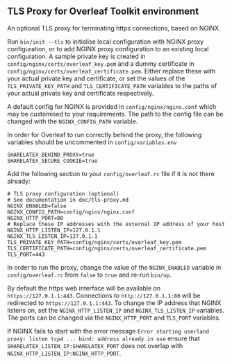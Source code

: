 ## TLS Proxy for Overleaf Toolkit environment

An optional TLS proxy for terminating https connections, based on NGINX.

Run `bin/init --tls` to initialise local configuration with NGINX proxy configuration, or to add NGINX proxy configuration to an existing local configuration. A sample private key is created in `config/nginx/certs/overleaf_key.pem` and a dummy certificate in `config/nginx/certs/overleaf_certificate.pem`. Either replace these with your actual private key and certificate, or set the values of the `TLS_PRIVATE_KEY_PATH` and `TLS_CERTIFICATE_PATH` variables to the paths of your actual private key and certificate respectively.

A default config for NGINX is provided in `config/nginx/nginx.conf` which may be customised to your requirements. The path to the config file can be changed with the `NGINX_CONFIG_PATH` variable.

In order for Overleaf to run correctly behind the proxy, the following variables should be uncommented in `config/variables.env`
```
SHARELATEX_BEHIND_PROXY=true
SHARELATEX_SECURE_COOKIE=true
```
Add the following section to your `config/overleaf.rc` file if it is not there already:
```
# TLS proxy configuration (optional)
# See documentation in doc/tls-proxy.md
NGINX_ENABLED=false
NGINX_CONFIG_PATH=config/nginx/nginx.conf
NGINX_HTTP_PORT=80
# Replace these IP addresses with the external IP address of your host
NGINX_HTTP_LISTEN_IP=127.0.1.1 
NGINX_TLS_LISTEN_IP=127.0.1.1
TLS_PRIVATE_KEY_PATH=config/nginx/certs/overleaf_key.pem
TLS_CERTIFICATE_PATH=config/nginx/certs/overleaf_certificate.pem
TLS_PORT=443
```
 In order to run the proxy, change the value of the `NGINX_ENABLED` variable in `config/overleaf.rc` from `false` to `true` and re-run `bin/up`.

By default the https web interface will be available on `https://127.0.1.1:443`. Connections to `http://127.0.1.1:80` will be redirected to `https://127.0.1.1:443`. To change the IP address that NGINX listens on, set the `NGINX_HTTP_LISTEN_IP` and `NGINX_TLS_LISTEN_IP` variables. The ports can be changed via the `NGINX_HTTP_PORT` and `TLS_PORT` variables.

If NGINX fails to start with the error message `Error starting userland proxy: listen tcp4 ... bind: address already in use` ensure that `SHARELATEX_LISTEN_IP:SHARELATEX_PORT` does not overlap with `NGINX_HTTP_LISTEN_IP:NGINX_HTTP_PORT`.